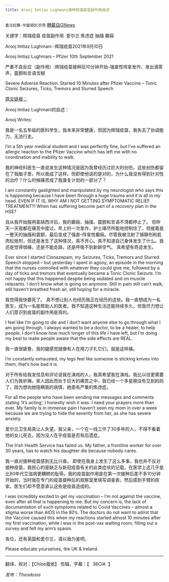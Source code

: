 ```yaml
---
title: Arooj Imtiaz Lughmani接种辉瑞疫苗副作用自述
---
```

`喜马拉雅-华盛顿DC农场` [轉載自GNews](https://gnews.org/zh-hans/1590028/)

关键字：辉瑞疫苗 疫苗副作用  爱尔兰 焦虑症 抽搐 癫痫

Arooj Imtiaz Lughmani -辉瑞疫苗2021年9月10日

Arooj Imtiaz Lughmani – Pfizer 10th September 2021

严重不良反应（副作用）:辉瑞疫苗接种后10分钟开始-强直性阵挛发作，发出滴答声，震颤和言语含糊

Severe Adverse Reaction: Started 10 Minutes after Pfizer Vaccine – Tonic Clonic Seizures, Ticks, Tremors and Slurred Speech

[原文链接：](https://nomoresilence.world/pfizer-biontech/arooj-imtiaz-lughmani-pfizer-severe-adverse-reaction/)

Arooj Imtiaz Lughmani的自述：

Arooj Writes:

我是一名五年级的医科学生，我本来非常健康，但因为辉瑞疫苗，我失去了协调能力，无法行走。

I’m a 5th year medical student and I was perfectly fine, but I’ve suffered an allergic reaction to the Pfizer Vaccine which has left me with no coordination and inability to walk.

我的神经科医生一直说发生这种情况是因为我曾经历过巨大的创伤，这些创伤都留在了我脑子里，所以我成了这样。但即使他说的是对的，为什么我没有得到针对性的治疗？什么时候痛苦成了我康复计划的一部分了？

I am constantly gaslighted and manipulated by my neurologist who says this is happening because I have been through a huge trauma and it is all in my head. EVEN IF IT IS, WHY AM I NOT GETTING SYMPTOMATIC RELIEF TREATMENT?! When has suffering become part of a recovery plan in the HSE?

自从我开始服用氯硝西泮后，我的癫痫、抽搐、震颤和言语不清都停止了。 但昨天一天我都在痛苦中度过，早上的一次发作，护士竭尽所能地控制住了，但接着是一整天的抽搐和震颤，最后变成了强直–阵挛性癫痫。尽管我被注射了镇静剂和肌肉松弛剂，但还是发生了这种情况，真不开心。真不知道自己身体发生了什么。我还是觉得很痛，还是不能走路，还是呼吸不到新鲜空气。 真希望有奇迹发生。

Ever since I started Clonazepam, my Seizures, Ticks, Tremors and Slurred Speech stopped – but yesterday I spent in agony, an episode in the morning that the nurses controlled with whatever they could give me, followed by a day of ticks and tremors that eventually became a Tonic Clonic Seizure. I’m not happy that this happened despite being sedated and on muscle relaxants. I don’t know what is going on anymore. Still in pain still can’t walk, still haven’t breathed fresh air, still hoping for a miracle.

我觉得我快要死了。 真不想让别人也经历我正在经历的这些。我一直想成为一名医生，成为一名能帮助人的医者。我不知道这种生活还能持续多久，但我尽力想让人们意识到疫苗的副作用是真的。

I feel like I’m going to die and I don’t want anyone else to go through what I am going through. I always wanted to be a doctor, to be a healer, to help people. I don’t know how much longer of this life I have left, but I’m doing my best to make people aware that the side effects are REAL.

我一直很疲惫，我的腿感觉就像有人在用刀子扎它们，就是这样痛。

I’m constantly exhausted, my legs feel like someone is sticking knives into them, that’s how bad it is.

对于所有给我发信息和评论说我在演戏的人，我真希望我在演戏。我比以往更需要人们为我祈祷。家人因此而处于巨大的痛苦之中，我已经一个多星期没有见到妈妈了，因为想向她隐瞒我的病情，她患有严重的焦虑症。

For all the people who have been sending me messages and comments stating ‘it’s acting’, I honestly wish it was. I need your prayers more than ever. My family is in immense pain I haven’t seen my mom in over a week because we are trying to hide the severity from her, as she has severe anxiety.

爱尔兰卫生局真让人失望。我父亲，一个在一线工作了30多年的人，不得不看着他的女儿死去，因为没人在乎疫苗是否有后遗症。

The Irish Health Service has failed us. My father, a frontline worker for over 30 years, has to watch his daughter die because nobody cares.

我一直对接种疫苗感到无比兴奋。 即使在我身上发生了这么多事，我也并不反对接种疫苗，我担心的是缺乏与新冠疫苗有关的此类症状的记载，在医学上这几乎是比80年代艾滋病更糟糕的耻辱。我的疫苗副作用是在第一次接种后差不多10分钟开始的，当时我在专门的疫苗接种后的观察室里填写调查表，然后感到手臂的痉挛。医生们却不愿意承认这些是疫苗造成的。

I was incredibly excited to get my vaccination – I’m not against the vaccine, even after all that is happening to me. But my concern is, the lack of documentation of such symptoms related to Covid Vaccines – almost a stigma worse than AIDS in the 80’s. The doctors do not want to admit that the Vaccine caused this when my reactions started almost 10 minutes after my first vaccination, while I was in the post-vax waiting room, filling out a survey and felt my arm’s spasm.

各位，还有英国和爱尔兰，请以我为鉴吧。

Please educate yourselves, the UK & Ireland.

* * *

翻译，校对：【Chloe蔻依】 剪辑，字幕：【   36CIA  】

*发布：Theodosia*
